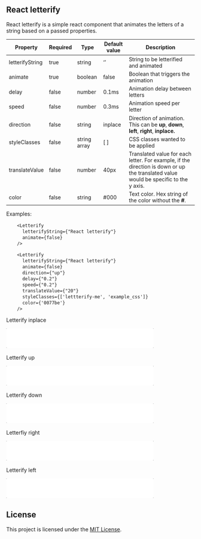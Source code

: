 ## React letterify

React letterify is a simple react component that animates the letters of a string based on a passed properties.

| Property        | Required | Type         | Default value | Description                                                                                                                         |
| --------------- | -------- | ------------ | ------------- | ----------------------------------------------------------------------------------------------------------------------------------- |
| letterifyString | true     | string       | ‘’            | String to be letterified and animated                                                                                               |
| animate         | true     | boolean      | false         | Boolean that triggers the animation                                                                                                 |
| delay           | false    | number       | 0.1ms         | Animation delay between letters                                                                                                     |
| speed           | false    | number       | 0.3ms         | Animation speed per letter                                                                                                          |
| direction       | false    | string       | inplace       | Direction of animation. This can be **up**, **down**, **left**, **right**, **inplace.**                                             |
| styleClasses    | false    | string array | [ ]           | CSS classes wanted to be applied                                                                                                    |
| translateValue  | false    | number       | 40px          | Translated value for each letter. For example, if the direction is down or up the translated value would be specific to the y axis. |
| color           | false    | string       | #000          | Text color. Hex string of the color without the **#**.                                                                              |

Examples:
```TSX
    <Letterify 
      letterifyString={"React letterify"}
      animate={false}
    />
```
```TSX
    <Letterify 
      letterifyString={"React letterify"}
      animate={false}
      direction={"up"}
      delay={"0.2"}
      speed={"0.2"}
      translateValue={"20"}
      styleClasses={['lettterify-me', 'example_css']}
      color={'0077be'}
    />
```

Letterify inplace


![](src/gifs/React_letterify_inplace.gif)


Letterify up

![](src/gifs/React_letterify_up.gif)


Letterify down


![](src/gifs/React_letterify_down.gif)


Letterfiy right

![](src/gifs/React_letterify_right.gif)


Letterify left

![](src/gifs/React_letterify_left.gif)


License
------------------------------------------------------------------------------

This project is licensed under the [MIT License](LICENSE.md).
